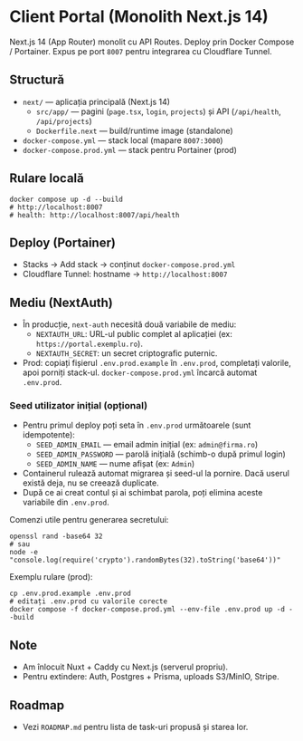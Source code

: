 # Client Portal (Monolith Next.js 14)

Next.js 14 (App Router) monolit cu API Routes. Deploy prin Docker Compose / Portainer. Expus pe port `8007` pentru integrarea cu Cloudflare Tunnel.

## Structură
- `next/` — aplicația principală (Next.js 14)
  - `src/app/` — pagini (`page.tsx`, `login`, `projects`) și API (`/api/health`, `/api/projects`)
  - `Dockerfile.next` — build/runtime image (standalone)
- `docker-compose.yml` — stack local (mapare `8007:3000`)
- `docker-compose.prod.yml` — stack pentru Portainer (prod)

## Rulare locală
```
docker compose up -d --build
# http://localhost:8007
# health: http://localhost:8007/api/health
```

## Deploy (Portainer)
- Stacks → Add stack → conținut `docker-compose.prod.yml`
- Cloudflare Tunnel: hostname → `http://localhost:8007`

## Mediu (NextAuth)
- În producție, `next-auth` necesită două variabile de mediu:
  - `NEXTAUTH_URL`: URL-ul public complet al aplicației (ex: `https://portal.exemplu.ro`).
  - `NEXTAUTH_SECRET`: un secret criptografic puternic.
- Prod: copiați fișierul `.env.prod.example` în `.env.prod`, completați valorile, apoi porniți stack-ul. `docker-compose.prod.yml` încarcă automat `.env.prod`.

### Seed utilizator inițial (opțional)
- Pentru primul deploy poți seta în `.env.prod` următoarele (sunt idempotente):
  - `SEED_ADMIN_EMAIL` — email admin inițial (ex: `admin@firma.ro`)
  - `SEED_ADMIN_PASSWORD` — parolă inițială (schimb-o după primul login)
  - `SEED_ADMIN_NAME` — nume afișat (ex: `Admin`)
- Containerul rulează automat migrarea și seed-ul la pornire. Dacă userul există deja, nu se creează duplicate.
- După ce ai creat contul și ai schimbat parola, poți elimina aceste variabile din `.env.prod`.

Comenzi utile pentru generarea secretului:
```
openssl rand -base64 32
# sau
node -e "console.log(require('crypto').randomBytes(32).toString('base64'))"
```

Exemplu rulare (prod):
```
cp .env.prod.example .env.prod
# editați .env.prod cu valorile corecte
docker compose -f docker-compose.prod.yml --env-file .env.prod up -d --build
```

## Note
- Am înlocuit Nuxt + Caddy cu Next.js (serverul propriu).
- Pentru extindere: Auth, Postgres + Prisma, uploads S3/MinIO, Stripe.

## Roadmap
- Vezi `ROADMAP.md` pentru lista de task-uri propusă și starea lor.
